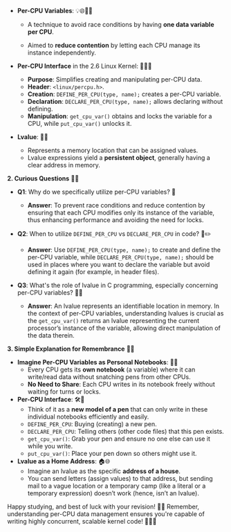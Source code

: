 - **Per-CPU Variables**: 💡🌐👨‍🔬
    - A technique to avoid race conditions by having **one data variable per CPU**.

    - Aimed to **reduce contention** by letting each CPU manage its instance independently.

- **Per-CPU Interface** in the 2.6 Linux Kernel: 🐧👨‍💻
    - **Purpose**: Simplifies creating and manipulating per-CPU data.
    - **Header**: `<linux/percpu.h>`.
    - **Creation**: `DEFINE_PER_CPU(type, name);` creates a per-CPU variable.
    - **Declaration**: `DECLARE_PER_CPU(type, name);` allows declaring without defining.
    - **Manipulation**: `get_cpu_var()` obtains and locks the variable for a CPU, while `put_cpu_var()` unlocks it.
    
- **Lvalue**: 💾🎯
    - Represents a memory location that can be assigned values.
    - Lvalue expressions yield a **persistent object**, generally having a clear address in memory.

**2. Curious Questions** 🤔💼

- **Q1**: Why do we specifically utilize per-CPU variables? 🧐
    - **Answer**: To prevent race conditions and reduce contention by ensuring that each CPU modifies only its instance of the variable, thus enhancing performance and avoiding the need for locks.
  
- **Q2**: When to utilize `DEFINE_PER_CPU` vs `DECLARE_PER_CPU` in code? 📜✏️
    - **Answer**: Use `DEFINE_PER_CPU(type, name);` to create and define the per-CPU variable, while `DECLARE_PER_CPU(type, name);` should be used in places where you want to declare the variable but avoid defining it again (for example, in header files).
  
- **Q3**: What's the role of lvalue in C programming, especially concerning per-CPU variables? 📍🔀
    - **Answer**: An lvalue represents an identifiable location in memory. In the context of per-CPU variables, understanding lvalues is crucial as the `get_cpu_var()` returns an lvalue representing the current processor’s instance of the variable, allowing direct manipulation of the data therein.

**3. Simple Explanation for Remembrance** 🎉🍎

- **Imagine Per-CPU Variables as Personal Notebooks**: 📘🔄
    - Every CPU gets its **own notebook** (a variable) where it can write/read data without snatching pens from other CPUs.
    - **No Need to Share**: Each CPU writes in its notebook freely without waiting for turns or locks.
- **Per-CPU Interface**: 🛠️🎯
    - Think of it as a **new model of a pen** that can only write in these individual notebooks efficiently and easily.
    - `DEFINE_PER_CPU`: Buying (creating) a new pen.
    - `DECLARE_PER_CPU`: Telling others (other code files) that this pen exists.
    - `get_cpu_var()`: Grab your pen and ensure no one else can use it while you write.
    - `put_cpu_var()`: Place your pen down so others might use it.
- **Lvalue as a Home Address**: 🏠🌐
    - Imagine an lvalue as the specific **address of a house**.
    - You can send letters (assign values) to that address, but sending mail to a vague location or a temporary camp (like a literal or a temporary expression) doesn’t work (hence, isn’t an lvalue).

Happy studying, and best of luck with your revision! 🚀📘 Remember, understanding per-CPU data management ensures you're capable of writing highly concurrent, scalable kernel code! 🚅👩‍💻